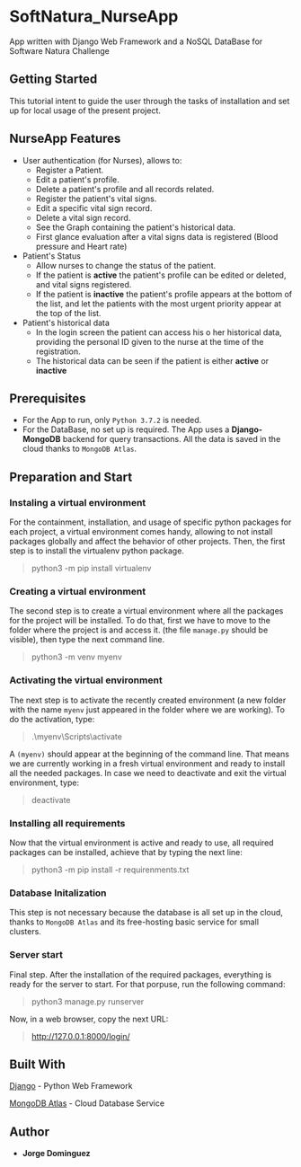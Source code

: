 # SoftNatura_NurseApp
App written with Django Web Framework and a NoSQL DataBase for Software Natura Challenge

## Getting Started
This tutorial intent to guide the user through the tasks of installation and set up for local usage of the present project.

## NurseApp Features
- User authentication (for Nurses), allows to:
  - Register a Patient.
  - Edit a patient's profile.
  - Delete a patient's profile and all records related.
  - Register the patient's vital signs.
  - Edit a specific vital sign record.
  - Delete a vital sign record.
  - See the Graph containing the patient's historical data.
  - First glance evaluation after a vital signs data is registered (Blood pressure and Heart rate)
- Patient's Status
  - Allow nurses to change the status of the patient.
  - If the patient is **active** the patient's profile can be edited or deleted, and vital signs registered.
  - If the patient is **inactive** the patient's profile appears at the bottom of the list, and let the patients with 
  the most urgent priority appear at the top of the list.
- Patient's historical data
  - In the login screen the patient can access his o her historical data, providing the personal ID 
  given to the nurse at the time of the registration.
  - The historical data can be seen if the patient is either **active** or **inactive**

## Prerequisites
- For the App to run, only `Python 3.7.2` is needed.
- For the DataBase, no set up is required. The App uses a **Django-MongoDB** backend for query transactions.
  All the data is saved in the cloud thanks to `MongoDB Atlas`.

## Preparation and Start
### Instaling a virtual environment
For the containment, installation, and usage of specific python packages for each project, 
a virtual environment comes handy, allowing to not install packages globally and affect the behavior of other projects.
Then, the first step is to install the virtualenv python package.
> python3 -m pip install virtualenv
### Creating a virtual environment 
The second step is to create a virtual environment where all the packages for the project will be installed. To do that,
first we have to move to the folder where the project is and access it. (the file `manage.py` should be visible), 
then type the next command line.
> python3 -m venv myenv
### Activating the virtual environment
The next step is to activate the recently created environment (a new folder with the name `myenv` just appeared in the folder where
we are working). To do the activation, type:
> .\myenv\Scripts\activate

A `(myenv)` should appear at the beginning of the command line. That means we are currently working in a fresh virtual environment
and ready to install all the needed packages.
In case we need to deactivate and exit the virtual environment, type:
> deactivate
### Installing all requirements
Now that the virtual environment is active and ready to use, all required packages can be installed, achieve that by typing the next line:
>python3 -m pip install -r requirenments.txt

### Database Initalization
This step is not necessary  because the database is all set up in the cloud, thanks to `MongoDB Atlas` and its free-hosting basic 
service for small clusters.

### Server start
Final step. After the installation of the required packages, everything is ready for the server to start. 
For that porpuse, run the following command:
> python3 manage.py runserver

Now, in a web browser, copy the next URL:
> http://127.0.0.1:8000/login/

## Built With
[Django](https://www.djangoproject.com/) - Python Web Framework

[MongoDB Atlas](https://www.mongodb.com/cloud/atlas) - Cloud Database Service

## Author
- **Jorge Dominguez**
